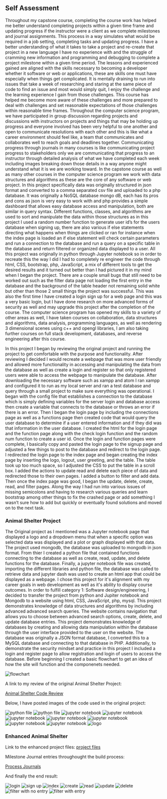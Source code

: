 ## Self Assessment

  Throughout my capstone course, completing the course work has helped me better understand completing projects within a given time frame and updating progress if the instructor were a client as we complete milestones and journal assignments. This process in a way simulates what would be required in a job setting, completing tasks and updating progress. I have a better understanding of what it takes to take a project and re-create that project in a new language I have no experience with and the struggle of cramming new information and programming and debugging to complete a project milestone within a given time period. The lessons and experienced gained are aligned with the skills necessary to becoming a developer whether it software or web or applications, these are skills one must have especially when things get complicated. It is mentally draining to run into issues that take a week of researching and staring at the same piece of code to find an issue and most would simply quit, I enjoy the challenge and the learning experience I gain from those challenges. This course has helped me become more aware of these challenges and more prepared to deal with challenges and set reasonable expectations of those challenges within reasonable time frames. Throughout the computer science program, we have participated in group discussion regarding projects and discussions with instructors on projects and things that may be holding up progress and everyone involved has been very helpful to one another and open to communicate resolutions with each other and this is like what a career environment should feel like, a team that communicates and collaborates well to reach goals and deadlines together. Communicating progress through journals in many courses is like communicating project progress to stakeholders only we are communicating that progress to an instructor through detailed analysis of what we have completed each week including images breaking down those details in a way anyone might understand what it is we are working toward. In the capstone course as well as many other courses in the computer science program we work with data structures and algorithms as these are the core of any software or web project. In this project specifically data was originally structured in json format and converted to a comma separated csv file and uploaded to a php database. It was originally a NoSQL database mongo dB, each has its pros and cons as json is very easy to work with and php provides a simple dashboard that allows easy database access and manipulation, both are similar in query syntax. Different functions, classes, and algorithms are used to sort and manipulate the data within those structures as in this project I used a random number function to generate user id’s for the users database when signing up, there are also various if else statements directing what happens when things are clicked or ran for instance when the index page is loaded an if else statement will check certain parameters and run a connection to the database and run a query on a specific table in the database and return filtered or organized data displayed to a user. All this project was originally in python through Jupyter notebook so in order to recreate this the way I did I had to completely re engineer the code through html, CSS, bootstrap, php, JavaScript, a mix of different tools to get the desired results and it turned out better than I had pictured it in my mind when I began the project. There are a couple small bugs that still need to be worked out such as the filter data page not loading the first entry in the database and the background of the table header not remaining solid white but other than those 2 small things the project was successful. This was also the first time I have created a login sign up for a web page and this was a very basic login, but I have done research on more advanced forms of security as well and may upgrade this project after the completion of the course. The computer science program has opened my skills to a variety of other areas as well, I have taken courses on collaboration, data structures and algorithms, data analysis, programming languages, as well as rendering 3 dimensional scenes using c++ and opengl libraries, I am also taking further courses on full stack development, databases, and reverse engineering after this course.


  In this project I began by reviewing the original project and running the project to get comfortable with the purpose and functionality. After reviewing I decided I would recreate a webpage that was more user friendly and allowed more functionality in accessing and manipulating the data from the database as well as create a login and register so that only registered users were able to access the webpage to manipulate the database. After downloading the necessary software such as xampp and atom I ran xampp and configured it to run as my local server and ran a test database and query through a small project to make sure everything was operational. I began with the config file that establishes a connection to the database which is simply defining variables for the server login and database access then create a variable that connects to the database or throws an error if there is an error. Then I began the login page by including the connections page as well as a functions page then created code that would query the user database to determine if a user entered information and if they did was that information in the user database. I created the html for the login page and the function page along with the check login function and the random num function to create a user id. Once the login and function pages were complete, I basically copy and pasted the login page to the signup page and adjusted a few things to post to the database and redirect to the login page. I redirected the login page to the index page and began creating the index page by inserting the logo, logout, user greeting, and the table. The table took up too much space, so I adjusted the CSS to put the table in a scroll box. I added the actions to update read and delete each piece of data and redirected those to their own pages. I added a button to filter and add data. Then once the index page was good, I began the update, delete, create, read, and filter pages. Along the way I had run into various issues of missing semicolons and having to research various queries and learn bootstrap among other things to fix the crashed page or add something I wasn’t sure how to add but quickly or eventually found solutions and moved on to the next task.


### Animal Shelter Project

The Original project as I mentioned was a Jupyter notebook page that displayed a logo and a dropdown menu that when a specific option was selected data was displayed and a plot or graph displayed with that data.
The project used mongodb, the database was uploaded to mongodb in json format. From thier I created a python file that contained functions connecting to the database as well as create, read, update, and delete functions for the database. Finally, a jupyter notebook file was created, importing the different libraries and python file, the database was called to retrieve data and jupyter dash was used to create an html app that could be displayed as a webpage.
I chose this project for it's alignment with my career goals in web development as well as it's ability to display course outcomes. In order to fulfill category 1: Software design/engineering, I decided to transfer the project from python and Jupiter notebook and Mongodb to a website using html, CSS, JavaScript, php, mysql. This project demonstrates knowledge of data structures and algorithms by including advanced  advanced search queries. The website contains navigation that allows you to choose between advanced search options, create, delete, and update database entries. This project demonstrates knowledge of databases by creating and allowing data manipulation within the database through the user interface provided to the user on the website. The database was originally a JSON format database, I converted this to a MySQL database and connecting to that database in PHP. Additionally, to demonstrate the security mindset and practice in this project I included a login and register page to allow registration and login of users to access the database. Before beginning I created a basic flowchart to get an idea of how the site will function and the componenets needed.

![flowchart](images/flowchart.png "webpage flowchart")



A link to my review of the original Animal Shelter Project:

[Animal Shelter Code Review](https://drive.google.com/file/d/18y0a3y4Q0rEAMBpSLgkxl-oUSXpfuZzX/view?usp=sharing)

Below, I have posted images of the code used in the original project:

![python file](images/python1.png "python file")
![python file](images/python2.png "python file")
![jupyter notebook](images/jupyter1.png "jupyter notebook")
![jupyter notebook](images/jupyter2.png "jupyter notebook")
![jupyter notebook](images/jupyter3.png "jupyter notebook")
![jupyter notebook](images/jupyter4.png "jupyter notebook")
![jupyter notebook](images/jupyter5.png "jupyter notebook")
![jupyter notebook](images/jupyter6.png "jupyter notebook")
![jupyter notebook](images/jupyter7.png "jupyter notebook")
![logo](images/logo.png "animal shelter logo")

### Enhanced Animal Shelter

Link to the enhanced project files:
[project files](https://github.com/jrrmmrrssn/jrrmmrrssn.github.io/tree/main/enhanced%20project/animalshelter)

Milestone Journal entries throughought the build process:

[Process Journals](https://github.com/jrrmmrrssn/jrrmmrrssn.github.io/tree/main/enhanced%20project/journals)

And finally the end result:

![login](images/login.png "login")
![sign up](images/signup.png "sign up")
![index](images/index.png "index")
![create](images/create.png "create")
![read](images/read.png "read")
![update](images/update.png "update")
![delete](images/delete.png "delete")
![filter with no entry](images/filterwithno.png "filter with no entry")
![filter with entry](images/filterwith.png "filter with entry")


